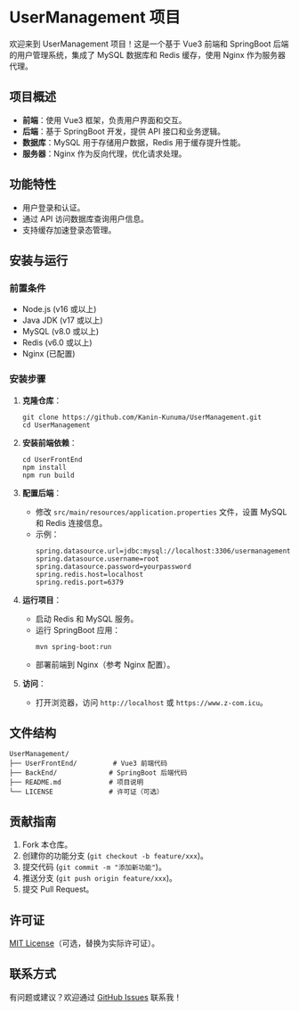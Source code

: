 # UserManagement 项目

欢迎来到 UserManagement 项目！这是一个基于 Vue3 前端和 SpringBoot 后端的用户管理系统，集成了 MySQL 数据库和 Redis 缓存，使用 Nginx 作为服务器代理。

## 项目概述

- **前端**：使用 Vue3 框架，负责用户界面和交互。
- **后端**：基于 SpringBoot 开发，提供 API 接口和业务逻辑。
- **数据库**：MySQL 用于存储用户数据，Redis 用于缓存提升性能。
- **服务器**：Nginx 作为反向代理，优化请求处理。

## 功能特性

- 用户登录和认证。
- 通过 API 访问数据库查询用户信息。
- 支持缓存加速登录态管理。

## 安装与运行

### 前置条件

- Node.js (v16 或以上)
- Java JDK (v17 或以上)
- MySQL (v8.0 或以上)
- Redis (v6.0 或以上)
- Nginx (已配置)

### 安装步骤

1. **克隆仓库**：
   ```
   git clone https://github.com/Kanin-Kunuma/UserManagement.git
   cd UserManagement
   ```

2. **安装前端依赖**：
   ```
   cd UserFrontEnd
   npm install
   npm run build
   ```

3. **配置后端**：
   - 修改 `src/main/resources/application.properties` 文件，设置 MySQL 和 Redis 连接信息。
   - 示例：
     ```
     spring.datasource.url=jdbc:mysql://localhost:3306/usermanagement
     spring.datasource.username=root
     spring.datasource.password=yourpassword
     spring.redis.host=localhost
     spring.redis.port=6379
     ```

4. **运行项目**：
   - 启动 Redis 和 MySQL 服务。
   - 运行 SpringBoot 应用：
     ```
     mvn spring-boot:run
     ```
   - 部署前端到 Nginx（参考 Nginx 配置）。

5. **访问**：
   - 打开浏览器，访问 `http://localhost` 或 `https://www.z-com.icu`。

## 文件结构

```
UserManagement/
├── UserFrontEnd/         # Vue3 前端代码
├── BackEnd/             # SpringBoot 后端代码
├── README.md            # 项目说明
└── LICENSE              # 许可证（可选）
```

## 贡献指南

1. Fork 本仓库。
2. 创建你的功能分支 (`git checkout -b feature/xxx`)。
3. 提交代码 (`git commit -m "添加新功能"`)。
4. 推送分支 (`git push origin feature/xxx`)。
5. 提交 Pull Request。

## 许可证

[MIT License](LICENSE)（可选，替换为实际许可证）。

## 联系方式

有问题或建议？欢迎通过 [GitHub Issues](https://github.com/Kanin-Kunuma/UserManagement/issues) 联系我！